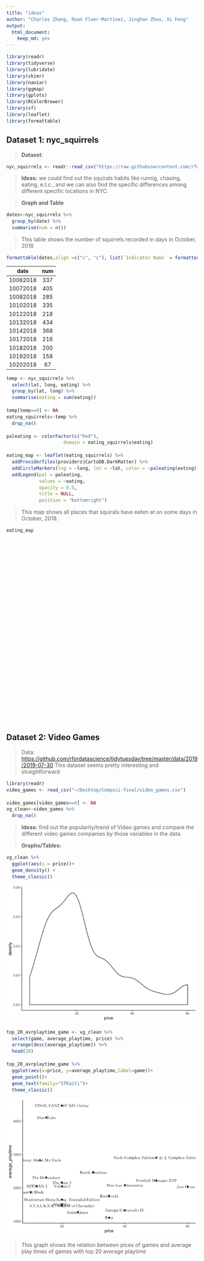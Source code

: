 ```yaml
---
title: "ideas"
author: "Charles Zhang, Roan Floer-Martinez, Jinghan Zhou, Xi Feng"
output: 
  html_document:
    keep_md: yes
---
```


```r
library(readr)
library(tidyverse)
library(lubridate)
library(skimr) 
library(naniar) 
library(ggmap)
library(gplots) 
library(RColorBrewer) 
library(sf) 
library(leaflet)
library(formattable)
```

## Dataset 1: nyc_squirrels 

> **Dataset**:


```r
nyc_squirrels <- readr::read_csv("https://raw.githubusercontent.com/rfordatascience/tidytuesday/master/data/2019/2019-10-29/nyc_squirrels.csv")
```

> **Ideas:** we could find out the squirals habits like runnig, chasing, eating, e.t.c., and we can also find the specific differences among different specific locations in NYC.  

> **Graph and Table**


```r
dates<-nyc_squirrels %>% 
  group_by(date) %>% 
  summarise(num = n())
```

> This table shows the number of squirrels recorded in days in October, 2018


```r
formattable(dates,align =c("c", "c"), list(`Indicator Name` = formatter("span", style =~style(color = "black",font.weight = "bold"))))
```


<table class="table table-condensed">
 <thead>
  <tr>
   <th style="text-align:center;"> date </th>
   <th style="text-align:center;"> num </th>
  </tr>
 </thead>
<tbody>
  <tr>
   <td style="text-align:center;"> 10062018 </td>
   <td style="text-align:center;"> 337 </td>
  </tr>
  <tr>
   <td style="text-align:center;"> 10072018 </td>
   <td style="text-align:center;"> 405 </td>
  </tr>
  <tr>
   <td style="text-align:center;"> 10082018 </td>
   <td style="text-align:center;"> 285 </td>
  </tr>
  <tr>
   <td style="text-align:center;"> 10102018 </td>
   <td style="text-align:center;"> 335 </td>
  </tr>
  <tr>
   <td style="text-align:center;"> 10122018 </td>
   <td style="text-align:center;"> 218 </td>
  </tr>
  <tr>
   <td style="text-align:center;"> 10132018 </td>
   <td style="text-align:center;"> 434 </td>
  </tr>
  <tr>
   <td style="text-align:center;"> 10142018 </td>
   <td style="text-align:center;"> 368 </td>
  </tr>
  <tr>
   <td style="text-align:center;"> 10172018 </td>
   <td style="text-align:center;"> 216 </td>
  </tr>
  <tr>
   <td style="text-align:center;"> 10182018 </td>
   <td style="text-align:center;"> 200 </td>
  </tr>
  <tr>
   <td style="text-align:center;"> 10192018 </td>
   <td style="text-align:center;"> 158 </td>
  </tr>
  <tr>
   <td style="text-align:center;"> 10202018 </td>
   <td style="text-align:center;"> 67 </td>
  </tr>
</tbody>
</table>


```r
temp <- nyc_squirrels %>% 
  select(lat, long, eating) %>% 
  group_by(lat, long) %>% 
  summarise(eating = sum(eating))

temp[temp==0] <- NA
eating_squirrels<-temp %>% 
  drop_na() 

paleating <- colorFactor(c("Red"), 
                     domain = eating_squirrels$eating) 

eating_map <- leaflet(eating_squirrels) %>% 
  addProviderTiles(providers$CartoDB.DarkMatter) %>%
  addCircleMarkers(lng = ~long, lat = ~lat, color = ~paleating(eating), stroke = FALSE, fillOpacity = 0.5, radius = 1.4) %>% 
  addLegend(pal = paleating, 
            values = ~eating, 
            opacity = 0.5, 
            title = NULL,
            position = "bottomright") 
```

> This map shows all places that squirals have eaten at on some days in October, 2018.


```r
eating_map
```

<!--html_preserve--><div id="htmlwidget-4e9a2a38f2087be2b4c3" style="width:672px;height:480px;" class="leaflet html-widget"></div>
<script type="application/json" data-for="htmlwidget-4e9a2a38f2087be2b4c3">{"x":{"options":{"crs":{"crsClass":"L.CRS.EPSG3857","code":null,"proj4def":null,"projectedBounds":null,"options":{}}},"calls":[{"method":"addProviderTiles","args":["CartoDB.DarkMatter",null,null,{"errorTileUrl":"","noWrap":false,"detectRetina":false}]},{"method":"addCircleMarkers","args":[[40.7650077086539,40.7652951714745,40.7653097139415,40.7653888351839,40.7654285510067,40.7656171832911,40.7656337147768,40.7656644063024,40.7657854684194,40.7658376729234,40.7659043693008,40.7659842666881,40.7660637295671,40.766070446642,40.7660946071574,40.7661199889431,40.7661907261547,40.7662231892125,40.7662642413761,40.7663168362582,40.766371971273,40.7664351724309,40.7665584681025,40.7667971476099,40.7668205976986,40.7668696411765,40.7668839966177,40.7669349368183,40.7669614322613,40.7669673778105,40.7670816164986,40.7672758037086,40.7673305056277,40.7675056025357,40.7675202157155,40.7675726965985,40.7676126748454,40.7676321060669,40.7676540772339,40.7676583475394,40.7676793289765,40.7676902603543,40.7677411911854,40.7677455633932,40.7677698656935,40.7677782585639,40.767836440957,40.7678702158382,40.7678723471007,40.7679049871186,40.7679111971294,40.7679259390448,40.7679326548845,40.7679895093963,40.7679989116642,40.7680159511705,40.7680335996527,40.7680931566797,40.7681097168268,40.7681421869407,40.7681481183296,40.7681537966505,40.7681954366911,40.7682187144432,40.7683223242143,40.7683335292642,40.768336388516,40.768387910254,40.7683896665502,40.7683925377714,40.7684217215595,40.7684314285151,40.7684390015166,40.7684820679479,40.768577844752,40.7685934093915,40.7685998275864,40.7686218881386,40.7686520352868,40.7686791169776,40.7687061447032,40.7687265606227,40.7687267327113,40.7687330473562,40.7687376032936,40.7687880243986,40.7688048644871,40.768876248561,40.7688839576487,40.768895893226,40.768902033819,40.7689416540228,40.7689419765393,40.768951107763,40.7689824531444,40.7690114585688,40.7690128009722,40.7690147873986,40.7690453494383,40.7690820276888,40.769109895294,40.7691479781207,40.7691512453402,40.7691801644292,40.7691980808067,40.7692014637698,40.7692693139328,40.7692776896995,40.7693499326095,40.7694125671679,40.7694236097224,40.7694484997295,40.7694522315322,40.7694886645194,40.7695511718541,40.7695584933538,40.7695885530701,40.7695941843825,40.7695971164981,40.7696367609606,40.7696404489025,40.7696506688861,40.7696870806229,40.7696998327247,40.7697007833531,40.7697011100487,40.7697167828003,40.7697207404744,40.7697372811949,40.7697373141498,40.7697559231927,40.7697569149388,40.7697788641081,40.7698034314993,40.7698230936583,40.7698324659513,40.7698499183436,40.7698763846186,40.7699378332299,40.7699558513225,40.7699948746776,40.7700650799886,40.7700678919108,40.7700916895929,40.7701071405918,40.7701092834201,40.7701125773248,40.7701294635264,40.7701978146968,40.7701979377103,40.7702891474555,40.7703284894392,40.7704051056666,40.7704083288013,40.7704671295941,40.7704727212299,40.7704928300008,40.7705198722028,40.7705202790525,40.7705452529783,40.7705523372364,40.7705619840715,40.770579297644,40.7705999588222,40.7706121151491,40.7706540698938,40.7707024146365,40.7707167671865,40.7707256124181,40.7707561532949,40.7707837657859,40.770807701562,40.7708133986192,40.7708581562057,40.7708936173356,40.7709033697887,40.7709484964577,40.7709677983247,40.7711057827923,40.7711445841928,40.7711472794488,40.7711846894166,40.7712143385426,40.7712709366093,40.7712983658944,40.7713732567512,40.7714036487747,40.7714445258765,40.7714466633386,40.7715638228207,40.7715726159383,40.7715896672335,40.7716072681474,40.771611393182,40.7716297491384,40.7716763799299,40.7716931127716,40.7717032986885,40.7717074044466,40.7717400139502,40.771760114722,40.7717766893833,40.7718177667511,40.7719703235178,40.7720350191273,40.7720833097065,40.7720905395472,40.7721127748427,40.7721754848905,40.7722062991044,40.7722445210179,40.7722754599865,40.7722869065638,40.7722933513053,40.7723138521327,40.7723310150843,40.7723417173451,40.772362045852,40.7723666382125,40.7723889726647,40.7724091146678,40.7724155751282,40.7724853142211,40.7725660224983,40.7725756707748,40.7726060987821,40.7726200054197,40.7726424441344,40.7726669278308,40.7726685284831,40.7726867422002,40.7726873760687,40.772699885583,40.7728284025195,40.7728617837174,40.773038298158,40.7730688398468,40.7731347452245,40.7731515721826,40.7731716665766,40.7732060035215,40.7732399463626,40.7732949090005,40.773313866931,40.7733240612552,40.7733537881363,40.7733646782679,40.7734575166319,40.7735074437085,40.7735818387346,40.7736180793606,40.7736889979965,40.773709213914,40.7737313251559,40.7737340720562,40.7738473490681,40.7738535171265,40.7740672862953,40.7740994735325,40.7741018274312,40.7741105688757,40.7741422177187,40.7741627220859,40.7741908010484,40.7742043234014,40.7742119240825,40.7742186391935,40.7742591029151,40.7742695912,40.7742783484486,40.7742857042581,40.7742862219469,40.7743256716496,40.7743391883762,40.7743474675821,40.7744028820163,40.7744163768061,40.774446589038,40.7744535798123,40.7744877026506,40.7744996336934,40.7745000645436,40.7745023355775,40.7745386896959,40.7745520717065,40.7745700102115,40.7745938268705,40.7746153066601,40.774621784862,40.7746876635248,40.7748000962909,40.7748155701122,40.7748300991287,40.7748467061969,40.7748584798761,40.7748805439381,40.7748894266027,40.7749628597465,40.7750175306716,40.775032271482,40.7750691120996,40.7750878657618,40.775164077652,40.7752422758202,40.7752456763263,40.7752662550312,40.7753169595373,40.7753262103123,40.7753405377869,40.7753462013506,40.7753465489231,40.7753505024976,40.7753731930704,40.7753795014815,40.7753915552001,40.7754674678574,40.7754704051391,40.7755119810678,40.7755181941559,40.7755567428199,40.7755625717273,40.7755877312075,40.7755898126674,40.7755950428973,40.7756090404121,40.7756180893318,40.7756257458036,40.775645134229,40.7756523577509,40.7757055884538,40.7757060731026,40.7757530583569,40.7757541971012,40.775770422667,40.7758322627711,40.7758611111219,40.7758743113817,40.7759094917104,40.7759229213762,40.7759469280872,40.7760015129298,40.7760275250114,40.7760432720017,40.7760553338671,40.7760872452093,40.7761092972965,40.7761115392738,40.7761311465857,40.7761532088521,40.7762145993937,40.7762329714016,40.7762349924081,40.7762359066591,40.7762491903691,40.7762719619467,40.7762756593015,40.776288410765,40.7763194425467,40.7763203164339,40.7763606494306,40.7763749561607,40.7763755560359,40.7764444385452,40.7764608087703,40.7765009796853,40.7765816261518,40.7765857838015,40.7765899724756,40.7765964740768,40.7765973509721,40.7766014124609,40.7766356226979,40.7766518221998,40.7766770153764,40.7766940405403,40.7767162824413,40.7767389791452,40.776760392858,40.7767695507462,40.7767834276767,40.7767916587915,40.7768100147333,40.7768771349868,40.7770454318226,40.7770639340582,40.7772180370053,40.7772566833799,40.777259393859,40.7773012642758,40.7773053099657,40.7773163388327,40.7773289724189,40.7773554311586,40.7773631337117,40.7773757069445,40.7774506065008,40.7774976423922,40.7775003050028,40.7775286924617,40.7775556986702,40.7776218260789,40.777641740817,40.7776953065849,40.7777373345558,40.7778169845999,40.7778691433218,40.7780656588337,40.77809016436,40.7781330751738,40.7781658424866,40.7782157459155,40.7782728130401,40.7783693690954,40.7783790991192,40.7784370719371,40.7784669316504,40.7785039981892,40.7785245025508,40.778534830257,40.7785583630323,40.778584776139,40.7786375267659,40.7786455091699,40.7786545659072,40.7786640676355,40.7786749596774,40.7786823090663,40.7786860108302,40.7787016773517,40.7787466095841,40.7787526130321,40.7787735291442,40.7787752287055,40.7787780193358,40.7787872561177,40.7788600242549,40.778926988884,40.7790131966689,40.7790583544252,40.7791203699027,40.779136518298,40.7791544102422,40.7791683666215,40.7792767850126,40.779321901098,40.7793670703727,40.7794514526463,40.7795319556023,40.7795591281979,40.7796357444471,40.7796399955868,40.7796462634184,40.7796704898979,40.7797516688844,40.7798049470745,40.7798470142991,40.7798863522904,40.7798965621203,40.780193490343,40.7802675743233,40.7802926111865,40.7803482448467,40.7803527061859,40.7804347548303,40.780519159069,40.7805339953372,40.7805662180672,40.7806136565784,40.7807271518813,40.7808289765857,40.7809187761995,40.7809719445309,40.780992836417,40.7809990098597,40.7810042827198,40.7810151087286,40.7810450065235,40.7810666805133,40.7810680044024,40.7810709818696,40.7810785055136,40.7810842503715,40.7811164976329,40.781183828857,40.7813477352507,40.781351011968,40.7813537959435,40.7813829172072,40.7814068507607,40.7815277479588,40.7815652353937,40.7817423907284,40.7818586173755,40.7819082838334,40.7819296887147,40.7819356810575,40.7820439983567,40.7820810673532,40.7821064183815,40.7821632293136,40.782206970617,40.7823874581829,40.7824346548278,40.7825083721362,40.7825429441583,40.7825966332367,40.7826333686599,40.782877291358,40.7828950272904,40.7829225326288,40.7830532310766,40.7833659689194,40.7835947167436,40.7836775064883,40.7836929044459,40.7837103696906,40.7838472644815,40.7838870159057,40.783913304529,40.7839613907139,40.7840083040604,40.7840492606552,40.7840678890949,40.7840721191988,40.784115697669,40.7841298584027,40.7842607168578,40.7843300758044,40.7845301288163,40.7845473505585,40.7850256219415,40.7853134751509,40.7853358193723,40.7854119342538,40.7868659490397,40.7869888639434,40.7870781042595,40.7875347862766,40.7882333830729,40.7884180156055,40.7885764284016,40.7886373772305,40.788637452988,40.7886962740167,40.7889533029466,40.7890284642399,40.7891042935432,40.7891945123815,40.789573183584,40.789806297824,40.789911786416,40.7899151873467,40.7899152327912,40.7899295439265,40.7899599350145,40.7900337598704,40.790044098464,40.790075966587,40.7901473714024,40.7901506706248,40.7901572818776,40.7902456668332,40.7902529354639,40.7902770710643,40.7902777556926,40.7903128889029,40.7903365788694,40.7903443029725,40.7903826659569,40.7904324693292,40.7904390691553,40.7904737110761,40.7904796216068,40.7905208345549,40.7905219388359,40.7905225147022,40.7905923765213,40.7906047630418,40.7906166981409,40.7906180969472,40.7906520520417,40.7906612313673,40.7906686504657,40.7907059424675,40.7907073888277,40.790786197111,40.7908084039886,40.7908193284981,40.790858199891,40.7908677445466,40.7909532437095,40.7909769801241,40.7910100435196,40.7910157676119,40.7910284106931,40.7910513041359,40.7910635810038,40.7911211164754,40.7911589002217,40.7912068380845,40.7912082086879,40.7912119940469,40.7912272455454,40.7912472380247,40.7912631913057,40.7912681060756,40.7912807969365,40.7912866208106,40.7912917391867,40.7912992852442,40.7913464147989,40.7913532129148,40.7914073632782,40.7914179994956,40.7914467650712,40.791449395909,40.7914829661051,40.7914844989865,40.7915250069086,40.7915477304252,40.7917243850136,40.7917265419842,40.7917273773486,40.7917320450401,40.7917685404482,40.7918074743129,40.7918244310746,40.7918743735665,40.7918992406575,40.7919612446005,40.7919745085986,40.7920963446605,40.7921270121312,40.7921404951324,40.7922056218325,40.7922896176936,40.7922919074537,40.7924167234441,40.7924173263904,40.7924789548522,40.7925800181543,40.7925807808307,40.7927644594513,40.7930353817441,40.7930697207834,40.7930844158021,40.793091234605,40.7931497452294,40.7932014159087,40.7932034409546,40.7932564163328,40.7932879745739,40.7932880937406,40.7932886803231,40.7933777553406,40.7934359372871,40.7935398008612,40.7937382705056,40.7937473968735,40.7938048572403,40.7938167628067,40.7938449345017,40.7938634280159,40.7938724278575,40.7938845572816,40.7939340053805,40.7939505791448,40.7941677113011,40.7942427079733,40.7943086530436,40.7943801121036,40.7944097368153,40.7945051962914,40.7945150173918,40.7945269936639,40.7945464262112,40.7945503341011,40.7946365810826,40.7946803725236,40.7947329828155,40.7947437983977,40.7947587726617,40.7947639241491,40.7947887062326,40.7947945266515,40.7948117428147,40.7948785497717,40.7949188960194,40.7949231000186,40.794937340845,40.7949440648632,40.7949526729608,40.7949568873453,40.794964729747,40.7950071252836,40.7954126939561,40.7954469678857,40.7954551238146,40.7954687648248,40.7954915417553,40.7955350609057,40.7956055442,40.7956624328733,40.7957285542564,40.7957981310897,40.7959039949577,40.7959176317705,40.7959337795027,40.7959810622342,40.7960413520131,40.7960622445291,40.7960663442573,40.7961036981921,40.7961254697958,40.796126044521,40.7961701874769,40.7961707624534,40.7961869951798,40.7961896477077,40.796349417475,40.7963721679474,40.7963918051751,40.7964417084985,40.796517007214,40.7965342664074,40.7965525296722,40.7965668878961,40.7969645476349,40.797027128241,40.7971235333699,40.797225436004,40.797298837759,40.7973085844087,40.7973128653773,40.7974407641075,40.7974442913898,40.7977320341094,40.7977549157287,40.7977720808005,40.7978975855555,40.7979800395433,40.7980080911115,40.7980121226635,40.7980460204041,40.7981257651433,40.7982597947515,40.7983069118579,40.7984457363388,40.798525897229,40.7985282963244,40.7985706143519,40.7986011403785,40.7986549251083,40.7986940168685,40.7988549523022,40.7992037821497,40.799225295679,40.7993692120774,40.7994216061391,40.7997708190022],[-73.9740007759509,-73.9728146482385,-73.9734630412566,-73.9747313152152,-73.972757765574,-73.97348276186,-73.9733905460282,-73.9756573579063,-73.9734206435334,-73.9725157534356,-73.972248505758,-73.9728700359494,-73.9728360875598,-73.9764601882854,-73.9765877920583,-73.9767314435027,-73.9766195697096,-73.9761375729505,-73.9752673884392,-73.9744390217386,-73.9765386965371,-73.9746965894947,-73.9750688083336,-73.9721210372896,-73.9757215415855,-73.9772396728545,-73.9784610031588,-73.9786310308892,-73.9757673193743,-73.9766779585686,-73.9728723853967,-73.9729105002306,-73.9749641575871,-73.9733545802515,-73.9789385196073,-73.9743369068254,-73.9787736280005,-73.97780296909,-73.9802983138318,-73.9791217510656,-73.9758375334287,-73.9711298491132,-73.978400938697,-73.9801007327506,-73.9801651470389,-73.9800094828465,-73.9801956082236,-73.980854228628,-73.9802079259866,-73.9796409671481,-73.9749251267433,-73.9793565564361,-73.9758579666874,-73.9772576561244,-73.9805927710872,-73.9801985977846,-73.9756017589251,-73.9779805668091,-73.9806377967573,-73.9754709117681,-73.9804065254162,-73.9806805581636,-73.9760298241178,-73.9710207438538,-73.9809876538513,-73.9807078515193,-73.9754790964561,-73.9794371709817,-73.9809610117171,-73.9810149147578,-73.9709242364673,-73.9733461334967,-73.9769693140651,-73.9806959248152,-73.9791826197108,-73.9790980124501,-73.9761223919286,-73.9734605176646,-73.974467903723,-73.9790214253443,-73.9735753352129,-73.9809342290598,-73.9801562527339,-73.9733820053679,-73.9753291616796,-73.9743970455533,-73.9790896775237,-73.9763852372393,-73.9763116425885,-73.9795585338537,-73.9706533131129,-73.9705509170542,-73.9787658435198,-73.9702717260829,-73.973230162241,-73.9787015184662,-73.972154069981,-73.9761447791484,-73.9773821135611,-73.9786940945874,-73.9735137178369,-73.9745141185576,-73.9801343393329,-73.9742973420446,-73.9696274291417,-73.9700264128414,-73.9789687905912,-73.9806718258385,-73.9704575848926,-73.9758959798289,-73.9782940231149,-73.9702788578386,-73.9762348224648,-73.9714789136757,-73.9701408623121,-73.9715466850324,-73.9712876234172,-73.9761776424664,-73.9771847728747,-73.9713379914423,-73.9754794191553,-73.9773079154219,-73.9786714207307,-73.9754742295091,-73.9698044218476,-73.9771696835698,-73.977447585355,-73.9772908667333,-73.9786481009499,-73.9789401448556,-73.9786805884996,-73.9755643404768,-73.9694166642262,-73.9799155966086,-73.9779760874355,-73.9695655231393,-73.97055600791,-73.9721263050502,-73.9728895595977,-73.9789251806378,-73.9744906832678,-73.974515099169,-73.9692676659807,-73.9722265046794,-73.9787312025627,-73.9725844658514,-73.970465600402,-73.974451175321,-73.9799594281222,-73.9703732649257,-73.9722359401242,-73.9760749752948,-73.9777124331985,-73.9722281263634,-73.9763622269272,-73.970795746101,-73.9775865217038,-73.9697277998257,-73.9696173677837,-73.97016933635,-73.9763894759543,-73.969560591279,-73.970138810251,-73.970252675331,-73.9763836740342,-73.9738481771673,-73.9789971286844,-73.9742804552383,-73.9755259087781,-73.9769887473852,-73.9793952066038,-73.9773858189627,-73.9774584305147,-73.9773898301093,-73.9769885189342,-73.979381450452,-73.9729410488021,-73.9771614686616,-73.9760880070186,-73.9684092812839,-73.9698246369929,-73.9738033257473,-73.9736489041867,-73.9738817388158,-73.9728871061191,-73.9737091707831,-73.97035767623,-73.9791767156268,-73.9790822606486,-73.973552877209,-73.9717580228664,-73.9782351435852,-73.9735655529245,-73.9763506612375,-73.9734695768004,-73.9698959071826,-73.9736418085696,-73.9707542189896,-73.9706360005275,-73.9714653576023,-73.9716414586381,-73.9754822938869,-73.9784144867639,-73.971086588091,-73.9699369796844,-73.9786898656279,-73.970315671921,-73.9785300509908,-73.9702382274798,-73.9699513151755,-73.9750911996499,-73.9734969320943,-73.9721656413591,-73.973394428186,-73.9719109949232,-73.9729645190377,-73.975062146111,-73.9706949930717,-73.9771843912229,-73.9710991123992,-73.9729142912203,-73.9735946835545,-73.9728654439465,-73.9737060043988,-73.9709991016317,-73.9677500862135,-73.9767247593654,-73.9737329655838,-73.968004352343,-73.9708002461415,-73.9681960138614,-73.9706903740547,-73.9719359643975,-73.9745953710328,-73.9686551213305,-73.9690211935346,-73.9730039581521,-73.9746802194012,-73.9744080700098,-73.9772239251936,-73.9751056714758,-73.9770273553525,-73.9770119133023,-73.9746933852572,-73.9759432151552,-73.9756533763813,-73.9756870789187,-73.9766354967197,-73.9767369686171,-73.976422624924,-73.9759163300535,-73.976716425804,-73.976730206737,-73.9767141407274,-73.9764850086767,-73.9763433202401,-73.9678774314725,-73.9765016413674,-73.9765417282001,-73.9730115687964,-73.969720780557,-73.9696688162449,-73.9744488584414,-73.976769659152,-73.9745305540008,-73.9677474313377,-73.9697855573137,-73.9748635473782,-73.9677387336667,-73.9678154033099,-73.9700666654946,-73.9716621112698,-73.9729394928432,-73.9750992564362,-73.9724681269526,-73.9700066659086,-73.9724083320538,-73.9699134052609,-73.9714242426496,-73.9685709455958,-73.9693465383617,-73.9698130452581,-73.9747963162162,-73.9695305996721,-73.9712971568288,-73.9694938608335,-73.9674984567017,-73.9715921982161,-73.9715251156965,-73.9765269282059,-73.9719194877439,-73.9669206605745,-73.9718270820347,-73.9746229094643,-73.9718553361982,-73.971730277301,-73.9720174997123,-73.974420668782,-73.9762494239719,-73.9703621616472,-73.9663961415789,-73.9671851611243,-73.9762246600197,-73.9711751356843,-73.965509576403,-73.9666113598566,-73.9699517492486,-73.9767220179725,-73.966824257293,-73.9670432105975,-73.9657480066074,-73.9670858934045,-73.9717469822209,-73.9713070217071,-73.9698611971209,-73.9743165321099,-73.9757313481982,-73.9757536187319,-73.9651754464439,-73.9657040391563,-73.9744226682925,-73.9761579527932,-73.9694240327509,-73.9697744662785,-73.9743292066413,-73.9664054327771,-73.9756810453606,-73.9663977261879,-73.9658867660358,-73.9693338657183,-73.9699763667769,-73.9661694463488,-73.9695305555392,-73.9686816795392,-73.9698817079185,-73.970804709441,-73.9653279069888,-73.9697665830132,-73.9706641770728,-73.9737247632185,-73.9653142636891,-73.9714512125212,-73.9690175838534,-73.9711634340673,-73.9710801547498,-73.9705092958892,-73.9651217998407,-73.972212563004,-73.9708798496132,-73.9695518341907,-73.9720365327715,-73.970173142921,-73.9700158929437,-73.9680774548516,-73.9713257586372,-73.969951118124,-73.9674978826751,-73.9676732725672,-73.9691821206863,-73.9705254801,-73.9720289863666,-73.970442878377,-73.9693462354257,-73.9705409446299,-73.9695133370801,-73.9684752839242,-73.9699573485164,-73.9700879096644,-73.9709534894049,-73.9691057326088,-73.9690540696008,-73.969058856545,-73.9694591667705,-73.9689504114652,-73.969784066769,-73.9690362384597,-73.9692946938852,-73.9691094942294,-73.9708969246276,-73.9689657039917,-73.9714089647431,-73.9668140804066,-73.9674724790652,-73.9742986032935,-73.9700861859051,-73.9699188544459,-73.9645147011741,-73.970033345821,-73.9699675160516,-73.9712318712643,-73.9697471123497,-73.967334936601,-73.9709817796369,-73.9686304581526,-73.9710531485298,-73.9692925815903,-73.9714150090362,-73.9639700434449,-73.9653343572865,-73.9636476467218,-73.9697109398302,-73.9676191846985,-73.9639024988123,-73.9639048209454,-73.9673129010312,-73.9701634768603,-73.9707245013626,-73.9684254196866,-73.9730926233232,-73.9686056085297,-73.9645989003589,-73.9673490137465,-73.9674931070324,-73.9712265022781,-73.967042958599,-73.9698642668906,-73.9711865134364,-73.9673803508629,-73.9657721715305,-73.9703149829421,-73.9703314162405,-73.9673821557469,-73.969756965598,-73.9696360756453,-73.9731113265165,-73.9673235555321,-73.9657487923637,-73.9704677007779,-73.9727310397798,-73.9711001278389,-73.9703781726172,-73.9694784056618,-73.967181612203,-73.9700148248402,-73.9661361310677,-73.9687933229572,-73.97186968288,-73.9724801784201,-73.9646610347972,-73.9646495450499,-73.9669432929573,-73.9697178769788,-73.9659010238417,-73.9669207809051,-73.9667911565238,-73.9643664403785,-73.9643032554205,-73.964274290774,-73.9642988690682,-73.9706586108006,-73.9648195433192,-73.9716271494641,-73.9658443548822,-73.9659034359706,-73.9714787178201,-73.9713519158027,-73.9654397484763,-73.9704402681017,-73.9653311136561,-73.9695117797648,-73.9696119179789,-73.9676113345824,-73.9701023478746,-73.9665572004288,-73.969485639023,-73.9653575758687,-73.9694066600156,-73.9647247254127,-73.9661570478029,-73.96393252683,-73.9649632550828,-73.9688271202401,-73.9634563222926,-73.9660110060416,-73.972179947936,-73.9682830510954,-73.9638270331336,-73.9672127283283,-73.9646023053207,-73.9659156108069,-73.9625205538171,-73.9718234159557,-73.9648167334089,-73.9651591861399,-73.9675634326877,-73.9674930668431,-73.9641971813967,-73.9644293195773,-73.9697196619878,-73.9700162034073,-73.9642967875857,-73.9686413326172,-73.9703705008688,-73.9651817987035,-73.9652357279671,-73.9627661465376,-73.9642288873015,-73.9696001184129,-73.964868521585,-73.9630820577441,-73.9635606199784,-73.9672152696834,-73.967466716152,-73.9663168490265,-73.9708083587471,-73.9638298997554,-73.9705260103239,-73.9600204328201,-73.9638397790384,-73.9638141923763,-73.9692660977515,-73.9659549963516,-73.9675472064204,-73.9665871993517,-73.97002473509,-73.9679538163341,-73.968367485157,-73.9671306431211,-73.9690447463294,-73.9689586689061,-73.9594986107981,-73.9594529310985,-73.9594357049738,-73.969370141813,-73.9594391759139,-73.9668909481942,-73.9698446365683,-73.9662895079734,-73.9688454483585,-73.9690079924094,-73.9587072763996,-73.9690266660317,-73.9690104245067,-73.967097592707,-73.9576530157255,-73.9676370985166,-73.9668442742942,-73.9573119777312,-73.9667560049684,-73.9628041577934,-73.9630990823243,-73.9622050752008,-73.9620719414292,-73.965738547469,-73.9552595564798,-73.9662804925774,-73.9662409997642,-73.9661108248377,-73.9639505810228,-73.9578924882613,-73.959514034869,-73.9547878025303,-73.9639941227864,-73.9640989602986,-73.9595645962539,-73.9639635134738,-73.9640588919446,-73.9636027664439,-73.9605554843228,-73.9607280801601,-73.9636551433178,-73.958369699409,-73.9635412640983,-73.9584950620879,-73.9584106786233,-73.9596413903948,-73.9595002339508,-73.9597648775789,-73.9638312025305,-73.9643507588008,-73.9592103064327,-73.9637824756607,-73.9643016116839,-73.9626881234742,-73.9615516703494,-73.9630054996358,-73.9594204646985,-73.9590868748584,-73.9590191812452,-73.9631045499811,-73.9589698681439,-73.9596271142953,-73.9608757424052,-73.9590074024938,-73.9589414339242,-73.9613780522542,-73.9545799024508,-73.9589249555235,-73.9551639847466,-73.9639431360458,-73.9639832886071,-73.9601215198114,-73.9603302382958,-73.9602398690946,-73.9604083891356,-73.9640945609381,-73.9602913105578,-73.9584561537421,-73.9647904085226,-73.9584661589182,-73.9621253644004,-73.9612658688914,-73.9584064203778,-73.9626527908786,-73.9588358879692,-73.9647151303629,-73.9635140434993,-73.9544553697736,-73.9612900553755,-73.9584064190878,-73.9562350820255,-73.9638774579549,-73.9583477850634,-73.9605163698302,-73.9589254878322,-73.9639888092327,-73.9610705592868,-73.9630822385425,-73.9611274898661,-73.96388775887,-73.960601067176,-73.960642602756,-73.9537356145842,-73.9606817053484,-73.9634623418761,-73.9581326554206,-73.9634835346077,-73.9611300905602,-73.9642397829547,-73.9591298551111,-73.959709414696,-73.9529413156461,-73.9632164738341,-73.9614972757332,-73.9528482858163,-73.9530040923555,-73.9528937660465,-73.9527808174534,-73.9638179439747,-73.961934398055,-73.9618173092433,-73.9528682507794,-73.953296595236,-73.9545427611477,-73.9570391901515,-73.9573604880421,-73.9569811285656,-73.9569759970802,-73.9570132570934,-73.9530739562131,-73.9534333425633,-73.9555583724966,-73.957775998085,-73.9596820155238,-73.9524132295658,-73.96052295327,-73.9569375355884,-73.9565035705619,-73.9586214081667,-73.9628842960118,-73.951965247933,-73.9628525533831,-73.9533101544112,-73.958024711869,-73.9564741038174,-73.9564079273261,-73.9557263533489,-73.961241953418,-73.9621066718851,-73.9543323786888,-73.9545214613307,-73.9618094076328,-73.9614373639552,-73.9615090149261,-73.9588610195699,-73.96143417385,-73.9548006161673,-73.9618486459307,-73.9617594316752,-73.9520024654602,-73.9531965469704,-73.958719099962,-73.9546654184146,-73.9560679864426,-73.9512120949478,-73.956998502609,-73.9521655419974,-73.9507772992986,-73.9523001834395,-73.9521950056404,-73.9561124892063,-73.9596083366477,-73.9591957793992,-73.9593244415072,-73.9591880400132,-73.9616999731028,-73.95448101115,-73.9615751148595,-73.9607608482656,-73.9525752408169,-73.9601259189134,-73.9539734770934,-73.9604524271167,-73.9562442622553,-73.9580785600617,-73.9565645716564,-73.9530809650496,-73.9579564338627,-73.9576304473722,-73.9531953594918,-73.9594332600733,-73.9529230207908,-73.9593909381748,-73.95795157569,-73.9577009571427,-73.9533923917973,-73.9587913289229,-73.9592392692535,-73.9586077039567,-73.9586570546871,-73.9585133340331,-73.958713848373,-73.9597418366664,-73.9497217674555,-73.9576094432477,-73.9577212629651,-73.9522704511969,-73.9544763281886,-73.957976896139,-73.955018489069,-73.9504693544225,-73.9597994674082,-73.9593895253501,-73.9594174605642,-73.9517525111679,-73.957259673402,-73.9584967368893,-73.9556039997621,-73.9555255950648,-73.9582850206205,-73.954092292214,-73.9573724133264,-73.9584696083284,-73.9556218199258,-73.95385121459,-73.9588660250232,-73.9530811255728,-73.9594676326588,-73.9549135206961,-73.9553603438021,-73.9570722262693,-73.9565197137317,-73.9585862117341,-73.9545929242174,-73.955352152771,-73.9561840935803,-73.9577297187155,-73.9566300789162,-73.9576913492669,-73.9581655949437],1.4,null,null,{"interactive":true,"className":"","stroke":false,"color":["#FF0000","#FF0000","#FF0000","#FF0000","#FF0000","#FF0000","#FF0000","#FF0000","#FF0000","#FF0000","#FF0000","#FF0000","#FF0000","#FF0000","#FF0000","#FF0000","#FF0000","#FF0000","#FF0000","#FF0000","#FF0000","#FF0000","#FF0000","#FF0000","#FF0000","#FF0000","#FF0000","#FF0000","#FF0000","#FF0000","#FF0000","#FF0000","#FF0000","#FF0000","#FF0000","#FF0000","#FF0000","#FF0000","#FF0000","#FF0000","#FF0000","#FF0000","#FF0000","#FF0000","#FF0000","#FF0000","#FF0000","#FF0000","#FF0000","#FF0000","#FF0000","#FF0000","#FF0000","#FF0000","#FF0000","#FF0000","#FF0000","#FF0000","#FF0000","#FF0000","#FF0000","#FF0000","#FF0000","#FF0000","#FF0000","#FF0000","#FF0000","#FF0000","#FF0000","#FF0000","#FF0000","#FF0000","#FF0000","#FF0000","#FF0000","#FF0000","#FF0000","#FF0000","#FF0000","#FF0000","#FF0000","#FF0000","#FF0000","#FF0000","#FF0000","#FF0000","#FF0000","#FF0000","#FF0000","#FF0000","#FF0000","#FF0000","#FF0000","#FF0000","#FF0000","#FF0000","#FF0000","#FF0000","#FF0000","#FF0000","#FF0000","#FF0000","#FF0000","#FF0000","#FF0000","#FF0000","#FF0000","#FF0000","#FF0000","#FF0000","#FF0000","#FF0000","#FF0000","#FF0000","#FF0000","#FF0000","#FF0000","#FF0000","#FF0000","#FF0000","#FF0000","#FF0000","#FF0000","#FF0000","#FF0000","#FF0000","#FF0000","#FF0000","#FF0000","#FF0000","#FF0000","#FF0000","#FF0000","#FF0000","#FF0000","#FF0000","#FF0000","#FF0000","#FF0000","#FF0000","#FF0000","#FF0000","#FF0000","#FF0000","#FF0000","#FF0000","#FF0000","#FF0000","#FF0000","#FF0000","#FF0000","#FF0000","#FF0000","#FF0000","#FF0000","#FF0000","#FF0000","#FF0000","#FF0000","#FF0000","#FF0000","#FF0000","#FF0000","#FF0000","#FF0000","#FF0000","#FF0000","#FF0000","#FF0000","#FF0000","#FF0000","#FF0000","#FF0000","#FF0000","#FF0000","#FF0000","#FF0000","#FF0000","#FF0000","#FF0000","#FF0000","#FF0000","#FF0000","#FF0000","#FF0000","#FF0000","#FF0000","#FF0000","#FF0000","#FF0000","#FF0000","#FF0000","#FF0000","#FF0000","#FF0000","#FF0000","#FF0000","#FF0000","#FF0000","#FF0000","#FF0000","#FF0000","#FF0000","#FF0000","#FF0000","#FF0000","#FF0000","#FF0000","#FF0000","#FF0000","#FF0000","#FF0000","#FF0000","#FF0000","#FF0000","#FF0000","#FF0000","#FF0000","#FF0000","#FF0000","#FF0000","#FF0000","#FF0000","#FF0000","#FF0000","#FF0000","#FF0000","#FF0000","#FF0000","#FF0000","#FF0000","#FF0000","#FF0000","#FF0000","#FF0000","#FF0000","#FF0000","#FF0000","#FF0000","#FF0000","#FF0000","#FF0000","#FF0000","#FF0000","#FF0000","#FF0000","#FF0000","#FF0000","#FF0000","#FF0000","#FF0000","#FF0000","#FF0000","#FF0000","#FF0000","#FF0000","#FF0000","#FF0000","#FF0000","#FF0000","#FF0000","#FF0000","#FF0000","#FF0000","#FF0000","#FF0000","#FF0000","#FF0000","#FF0000","#FF0000","#FF0000","#FF0000","#FF0000","#FF0000","#FF0000","#FF0000","#FF0000","#FF0000","#FF0000","#FF0000","#FF0000","#FF0000","#FF0000","#FF0000","#FF0000","#FF0000","#FF0000","#FF0000","#FF0000","#FF0000","#FF0000","#FF0000","#FF0000","#FF0000","#FF0000","#FF0000","#FF0000","#FF0000","#FF0000","#FF0000","#FF0000","#FF0000","#FF0000","#FF0000","#FF0000","#FF0000","#FF0000","#FF0000","#FF0000","#FF0000","#FF0000","#FF0000","#FF0000","#FF0000","#FF0000","#FF0000","#FF0000","#FF0000","#FF0000","#FF0000","#FF0000","#FF0000","#FF0000","#FF0000","#FF0000","#FF0000","#FF0000","#FF0000","#FF0000","#FF0000","#FF0000","#FF0000","#FF0000","#FF0000","#FF0000","#FF0000","#FF0000","#FF0000","#FF0000","#FF0000","#FF0000","#FF0000","#FF0000","#FF0000","#FF0000","#FF0000","#FF0000","#FF0000","#FF0000","#FF0000","#FF0000","#FF0000","#FF0000","#FF0000","#FF0000","#FF0000","#FF0000","#FF0000","#FF0000","#FF0000","#FF0000","#FF0000","#FF0000","#FF0000","#FF0000","#FF0000","#FF0000","#FF0000","#FF0000","#FF0000","#FF0000","#FF0000","#FF0000","#FF0000","#FF0000","#FF0000","#FF0000","#FF0000","#FF0000","#FF0000","#FF0000","#FF0000","#FF0000","#FF0000","#FF0000","#FF0000","#FF0000","#FF0000","#FF0000","#FF0000","#FF0000","#FF0000","#FF0000","#FF0000","#FF0000","#FF0000","#FF0000","#FF0000","#FF0000","#FF0000","#FF0000","#FF0000","#FF0000","#FF0000","#FF0000","#FF0000","#FF0000","#FF0000","#FF0000","#FF0000","#FF0000","#FF0000","#FF0000","#FF0000","#FF0000","#FF0000","#FF0000","#FF0000","#FF0000","#FF0000","#FF0000","#FF0000","#FF0000","#FF0000","#FF0000","#FF0000","#FF0000","#FF0000","#FF0000","#FF0000","#FF0000","#FF0000","#FF0000","#FF0000","#FF0000","#FF0000","#FF0000","#FF0000","#FF0000","#FF0000","#FF0000","#FF0000","#FF0000","#FF0000","#FF0000","#FF0000","#FF0000","#FF0000","#FF0000","#FF0000","#FF0000","#FF0000","#FF0000","#FF0000","#FF0000","#FF0000","#FF0000","#FF0000","#FF0000","#FF0000","#FF0000","#FF0000","#FF0000","#FF0000","#FF0000","#FF0000","#FF0000","#FF0000","#FF0000","#FF0000","#FF0000","#FF0000","#FF0000","#FF0000","#FF0000","#FF0000","#FF0000","#FF0000","#FF0000","#FF0000","#FF0000","#FF0000","#FF0000","#FF0000","#FF0000","#FF0000","#FF0000","#FF0000","#FF0000","#FF0000","#FF0000","#FF0000","#FF0000","#FF0000","#FF0000","#FF0000","#FF0000","#FF0000","#FF0000","#FF0000","#FF0000","#FF0000","#FF0000","#FF0000","#FF0000","#FF0000","#FF0000","#FF0000","#FF0000","#FF0000","#FF0000","#FF0000","#FF0000","#FF0000","#FF0000","#FF0000","#FF0000","#FF0000","#FF0000","#FF0000","#FF0000","#FF0000","#FF0000","#FF0000","#FF0000","#FF0000","#FF0000","#FF0000","#FF0000","#FF0000","#FF0000","#FF0000","#FF0000","#FF0000","#FF0000","#FF0000","#FF0000","#FF0000","#FF0000","#FF0000","#FF0000","#FF0000","#FF0000","#FF0000","#FF0000","#FF0000","#FF0000","#FF0000","#FF0000","#FF0000","#FF0000","#FF0000","#FF0000","#FF0000","#FF0000","#FF0000","#FF0000","#FF0000","#FF0000","#FF0000","#FF0000","#FF0000","#FF0000","#FF0000","#FF0000","#FF0000","#FF0000","#FF0000","#FF0000","#FF0000","#FF0000","#FF0000","#FF0000","#FF0000","#FF0000","#FF0000","#FF0000","#FF0000","#FF0000","#FF0000","#FF0000","#FF0000","#FF0000","#FF0000","#FF0000","#FF0000","#FF0000","#FF0000","#FF0000","#FF0000","#FF0000","#FF0000","#FF0000","#FF0000","#FF0000","#FF0000","#FF0000","#FF0000","#FF0000","#FF0000","#FF0000","#FF0000","#FF0000","#FF0000","#FF0000","#FF0000","#FF0000","#FF0000","#FF0000","#FF0000","#FF0000","#FF0000","#FF0000","#FF0000","#FF0000","#FF0000","#FF0000","#FF0000","#FF0000","#FF0000","#FF0000","#FF0000","#FF0000","#FF0000","#FF0000","#FF0000","#FF0000","#FF0000","#FF0000","#FF0000","#FF0000","#FF0000","#FF0000","#FF0000","#FF0000","#FF0000","#FF0000","#FF0000","#FF0000","#FF0000","#FF0000","#FF0000","#FF0000","#FF0000","#FF0000","#FF0000","#FF0000","#FF0000","#FF0000","#FF0000","#FF0000","#FF0000","#FF0000","#FF0000","#FF0000","#FF0000","#FF0000","#FF0000","#FF0000","#FF0000","#FF0000","#FF0000","#FF0000","#FF0000","#FF0000","#FF0000","#FF0000","#FF0000","#FF0000","#FF0000","#FF0000","#FF0000","#FF0000","#FF0000","#FF0000","#FF0000","#FF0000","#FF0000","#FF0000","#FF0000","#FF0000","#FF0000","#FF0000","#FF0000","#FF0000","#FF0000","#FF0000","#FF0000","#FF0000","#FF0000","#FF0000","#FF0000","#FF0000","#FF0000","#FF0000","#FF0000","#FF0000","#FF0000","#FF0000","#FF0000","#FF0000","#FF0000","#FF0000","#FF0000","#FF0000","#FF0000","#FF0000","#FF0000","#FF0000","#FF0000","#FF0000","#FF0000","#FF0000","#FF0000","#FF0000","#FF0000","#FF0000","#FF0000","#FF0000","#FF0000","#FF0000","#FF0000","#FF0000","#FF0000","#FF0000","#FF0000","#FF0000","#FF0000","#FF0000","#FF0000","#FF0000","#FF0000","#FF0000","#FF0000","#FF0000","#FF0000","#FF0000","#FF0000","#FF0000","#FF0000","#FF0000","#FF0000","#FF0000","#FF0000","#FF0000","#FF0000","#FF0000","#FF0000","#FF0000","#FF0000","#FF0000","#FF0000","#FF0000","#FF0000","#FF0000","#FF0000","#FF0000","#FF0000","#FF0000","#FF0000"],"weight":5,"opacity":0.5,"fill":true,"fillColor":["#FF0000","#FF0000","#FF0000","#FF0000","#FF0000","#FF0000","#FF0000","#FF0000","#FF0000","#FF0000","#FF0000","#FF0000","#FF0000","#FF0000","#FF0000","#FF0000","#FF0000","#FF0000","#FF0000","#FF0000","#FF0000","#FF0000","#FF0000","#FF0000","#FF0000","#FF0000","#FF0000","#FF0000","#FF0000","#FF0000","#FF0000","#FF0000","#FF0000","#FF0000","#FF0000","#FF0000","#FF0000","#FF0000","#FF0000","#FF0000","#FF0000","#FF0000","#FF0000","#FF0000","#FF0000","#FF0000","#FF0000","#FF0000","#FF0000","#FF0000","#FF0000","#FF0000","#FF0000","#FF0000","#FF0000","#FF0000","#FF0000","#FF0000","#FF0000","#FF0000","#FF0000","#FF0000","#FF0000","#FF0000","#FF0000","#FF0000","#FF0000","#FF0000","#FF0000","#FF0000","#FF0000","#FF0000","#FF0000","#FF0000","#FF0000","#FF0000","#FF0000","#FF0000","#FF0000","#FF0000","#FF0000","#FF0000","#FF0000","#FF0000","#FF0000","#FF0000","#FF0000","#FF0000","#FF0000","#FF0000","#FF0000","#FF0000","#FF0000","#FF0000","#FF0000","#FF0000","#FF0000","#FF0000","#FF0000","#FF0000","#FF0000","#FF0000","#FF0000","#FF0000","#FF0000","#FF0000","#FF0000","#FF0000","#FF0000","#FF0000","#FF0000","#FF0000","#FF0000","#FF0000","#FF0000","#FF0000","#FF0000","#FF0000","#FF0000","#FF0000","#FF0000","#FF0000","#FF0000","#FF0000","#FF0000","#FF0000","#FF0000","#FF0000","#FF0000","#FF0000","#FF0000","#FF0000","#FF0000","#FF0000","#FF0000","#FF0000","#FF0000","#FF0000","#FF0000","#FF0000","#FF0000","#FF0000","#FF0000","#FF0000","#FF0000","#FF0000","#FF0000","#FF0000","#FF0000","#FF0000","#FF0000","#FF0000","#FF0000","#FF0000","#FF0000","#FF0000","#FF0000","#FF0000","#FF0000","#FF0000","#FF0000","#FF0000","#FF0000","#FF0000","#FF0000","#FF0000","#FF0000","#FF0000","#FF0000","#FF0000","#FF0000","#FF0000","#FF0000","#FF0000","#FF0000","#FF0000","#FF0000","#FF0000","#FF0000","#FF0000","#FF0000","#FF0000","#FF0000","#FF0000","#FF0000","#FF0000","#FF0000","#FF0000","#FF0000","#FF0000","#FF0000","#FF0000","#FF0000","#FF0000","#FF0000","#FF0000","#FF0000","#FF0000","#FF0000","#FF0000","#FF0000","#FF0000","#FF0000","#FF0000","#FF0000","#FF0000","#FF0000","#FF0000","#FF0000","#FF0000","#FF0000","#FF0000","#FF0000","#FF0000","#FF0000","#FF0000","#FF0000","#FF0000","#FF0000","#FF0000","#FF0000","#FF0000","#FF0000","#FF0000","#FF0000","#FF0000","#FF0000","#FF0000","#FF0000","#FF0000","#FF0000","#FF0000","#FF0000","#FF0000","#FF0000","#FF0000","#FF0000","#FF0000","#FF0000","#FF0000","#FF0000","#FF0000","#FF0000","#FF0000","#FF0000","#FF0000","#FF0000","#FF0000","#FF0000","#FF0000","#FF0000","#FF0000","#FF0000","#FF0000","#FF0000","#FF0000","#FF0000","#FF0000","#FF0000","#FF0000","#FF0000","#FF0000","#FF0000","#FF0000","#FF0000","#FF0000","#FF0000","#FF0000","#FF0000","#FF0000","#FF0000","#FF0000","#FF0000","#FF0000","#FF0000","#FF0000","#FF0000","#FF0000","#FF0000","#FF0000","#FF0000","#FF0000","#FF0000","#FF0000","#FF0000","#FF0000","#FF0000","#FF0000","#FF0000","#FF0000","#FF0000","#FF0000","#FF0000","#FF0000","#FF0000","#FF0000","#FF0000","#FF0000","#FF0000","#FF0000","#FF0000","#FF0000","#FF0000","#FF0000","#FF0000","#FF0000","#FF0000","#FF0000","#FF0000","#FF0000","#FF0000","#FF0000","#FF0000","#FF0000","#FF0000","#FF0000","#FF0000","#FF0000","#FF0000","#FF0000","#FF0000","#FF0000","#FF0000","#FF0000","#FF0000","#FF0000","#FF0000","#FF0000","#FF0000","#FF0000","#FF0000","#FF0000","#FF0000","#FF0000","#FF0000","#FF0000","#FF0000","#FF0000","#FF0000","#FF0000","#FF0000","#FF0000","#FF0000","#FF0000","#FF0000","#FF0000","#FF0000","#FF0000","#FF0000","#FF0000","#FF0000","#FF0000","#FF0000","#FF0000","#FF0000","#FF0000","#FF0000","#FF0000","#FF0000","#FF0000","#FF0000","#FF0000","#FF0000","#FF0000","#FF0000","#FF0000","#FF0000","#FF0000","#FF0000","#FF0000","#FF0000","#FF0000","#FF0000","#FF0000","#FF0000","#FF0000","#FF0000","#FF0000","#FF0000","#FF0000","#FF0000","#FF0000","#FF0000","#FF0000","#FF0000","#FF0000","#FF0000","#FF0000","#FF0000","#FF0000","#FF0000","#FF0000","#FF0000","#FF0000","#FF0000","#FF0000","#FF0000","#FF0000","#FF0000","#FF0000","#FF0000","#FF0000","#FF0000","#FF0000","#FF0000","#FF0000","#FF0000","#FF0000","#FF0000","#FF0000","#FF0000","#FF0000","#FF0000","#FF0000","#FF0000","#FF0000","#FF0000","#FF0000","#FF0000","#FF0000","#FF0000","#FF0000","#FF0000","#FF0000","#FF0000","#FF0000","#FF0000","#FF0000","#FF0000","#FF0000","#FF0000","#FF0000","#FF0000","#FF0000","#FF0000","#FF0000","#FF0000","#FF0000","#FF0000","#FF0000","#FF0000","#FF0000","#FF0000","#FF0000","#FF0000","#FF0000","#FF0000","#FF0000","#FF0000","#FF0000","#FF0000","#FF0000","#FF0000","#FF0000","#FF0000","#FF0000","#FF0000","#FF0000","#FF0000","#FF0000","#FF0000","#FF0000","#FF0000","#FF0000","#FF0000","#FF0000","#FF0000","#FF0000","#FF0000","#FF0000","#FF0000","#FF0000","#FF0000","#FF0000","#FF0000","#FF0000","#FF0000","#FF0000","#FF0000","#FF0000","#FF0000","#FF0000","#FF0000","#FF0000","#FF0000","#FF0000","#FF0000","#FF0000","#FF0000","#FF0000","#FF0000","#FF0000","#FF0000","#FF0000","#FF0000","#FF0000","#FF0000","#FF0000","#FF0000","#FF0000","#FF0000","#FF0000","#FF0000","#FF0000","#FF0000","#FF0000","#FF0000","#FF0000","#FF0000","#FF0000","#FF0000","#FF0000","#FF0000","#FF0000","#FF0000","#FF0000","#FF0000","#FF0000","#FF0000","#FF0000","#FF0000","#FF0000","#FF0000","#FF0000","#FF0000","#FF0000","#FF0000","#FF0000","#FF0000","#FF0000","#FF0000","#FF0000","#FF0000","#FF0000","#FF0000","#FF0000","#FF0000","#FF0000","#FF0000","#FF0000","#FF0000","#FF0000","#FF0000","#FF0000","#FF0000","#FF0000","#FF0000","#FF0000","#FF0000","#FF0000","#FF0000","#FF0000","#FF0000","#FF0000","#FF0000","#FF0000","#FF0000","#FF0000","#FF0000","#FF0000","#FF0000","#FF0000","#FF0000","#FF0000","#FF0000","#FF0000","#FF0000","#FF0000","#FF0000","#FF0000","#FF0000","#FF0000","#FF0000","#FF0000","#FF0000","#FF0000","#FF0000","#FF0000","#FF0000","#FF0000","#FF0000","#FF0000","#FF0000","#FF0000","#FF0000","#FF0000","#FF0000","#FF0000","#FF0000","#FF0000","#FF0000","#FF0000","#FF0000","#FF0000","#FF0000","#FF0000","#FF0000","#FF0000","#FF0000","#FF0000","#FF0000","#FF0000","#FF0000","#FF0000","#FF0000","#FF0000","#FF0000","#FF0000","#FF0000","#FF0000","#FF0000","#FF0000","#FF0000","#FF0000","#FF0000","#FF0000","#FF0000","#FF0000","#FF0000","#FF0000","#FF0000","#FF0000","#FF0000","#FF0000","#FF0000","#FF0000","#FF0000","#FF0000","#FF0000","#FF0000","#FF0000","#FF0000","#FF0000","#FF0000","#FF0000","#FF0000","#FF0000","#FF0000","#FF0000","#FF0000","#FF0000","#FF0000","#FF0000","#FF0000","#FF0000","#FF0000","#FF0000","#FF0000","#FF0000","#FF0000","#FF0000","#FF0000","#FF0000","#FF0000","#FF0000","#FF0000","#FF0000","#FF0000","#FF0000","#FF0000","#FF0000","#FF0000","#FF0000","#FF0000","#FF0000","#FF0000","#FF0000","#FF0000","#FF0000","#FF0000","#FF0000","#FF0000","#FF0000","#FF0000","#FF0000","#FF0000","#FF0000","#FF0000","#FF0000","#FF0000","#FF0000","#FF0000","#FF0000","#FF0000","#FF0000","#FF0000","#FF0000","#FF0000","#FF0000","#FF0000","#FF0000","#FF0000","#FF0000","#FF0000","#FF0000","#FF0000","#FF0000","#FF0000","#FF0000","#FF0000","#FF0000","#FF0000","#FF0000","#FF0000","#FF0000","#FF0000","#FF0000","#FF0000","#FF0000","#FF0000","#FF0000","#FF0000","#FF0000","#FF0000","#FF0000","#FF0000","#FF0000","#FF0000","#FF0000","#FF0000","#FF0000","#FF0000","#FF0000","#FF0000","#FF0000","#FF0000","#FF0000","#FF0000","#FF0000","#FF0000","#FF0000","#FF0000","#FF0000","#FF0000","#FF0000","#FF0000","#FF0000","#FF0000","#FF0000","#FF0000","#FF0000","#FF0000","#FF0000","#FF0000","#FF0000","#FF0000","#FF0000","#FF0000","#FF0000","#FF0000","#FF0000","#FF0000","#FF0000","#FF0000","#FF0000","#FF0000","#FF0000","#FF0000","#FF0000","#FF0000"],"fillOpacity":0.5},null,null,null,null,null,{"interactive":false,"permanent":false,"direction":"auto","opacity":1,"offset":[0,0],"textsize":"10px","textOnly":false,"className":"","sticky":true},null]},{"method":"addLegend","args":[{"colors":["#FF0000"],"labels":["1"],"na_color":null,"na_label":"NA","opacity":0.5,"position":"bottomright","type":"factor","title":null,"extra":null,"layerId":null,"className":"info legend","group":null}]}],"limits":{"lat":[40.7650077086539,40.7997708190022],"lng":[-73.9810149147578,-73.9497217674555]}},"evals":[],"jsHooks":[]}</script><!--/html_preserve-->

## Dataset 2: Video Games
> Data: 
https://github.com/rfordatascience/tidytuesday/tree/master/data/2019/2019-07-30
This dataset seems pretty interesting and straightforward


```r
library(readr)
video_games <- read_csv("~/Desktop/Compsci-final/video_games.csv")

video_games[video_games==0] <- NA
vg_clean<-video_games %>% 
  drop_na() 
```

> **Ideas:**
find out the popularity/trend of Video games and compare the different video games companies by those variables in the data.

> **Graphs/Tables:**


```r
vg_clean %>% 
  ggplot(aes(x = price))+
  geom_density() +
  theme_classic()
```

![](ideas_files/figure-html/unnamed-chunk-8-1.png)<!-- -->

```r
top_20_avrplaytime_game <- vg_clean %>% 
  select(game, average_playtime, price) %>% 
  arrange(desc(average_playtime)) %>% 
  head(20)

top_20_avrplaytime_game %>% 
  ggplot(aes(x=price, y=average_playtime,label=game))+
  geom_point()+
  geom_text(family="STKaiti")+
  theme_classic()
```

![](ideas_files/figure-html/unnamed-chunk-8-2.png)<!-- -->

> This graph shows the relation between pices of games and average play times of games with top 20 average playtime






